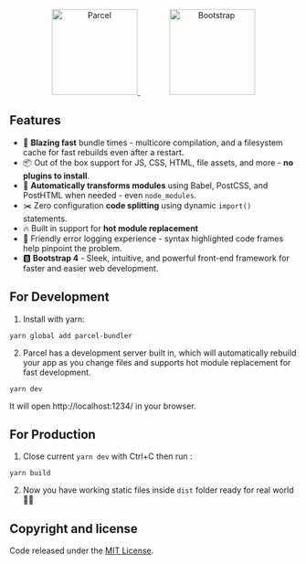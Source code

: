 <p align="center">
  <a class="header-logo-invertocat" href="https://parceljs.org/">
    <img alt="Parcel" src="https://user-images.githubusercontent.com/19409/31321658-f6aed0f2-ac3d-11e7-8100-1587e676e0ec.png" height="150">
  </a>
  &nbsp;&nbsp;&nbsp;&nbsp;&nbsp;&nbsp;&nbsp;&nbsp;&nbsp;&nbsp;&nbsp;&nbsp;
  <a class="header-logo-invertocat" href="https://getbootstrap.com/">
    <img src="https://getbootstrap.com/docs/4.1/assets/brand/bootstrap-solid.svg" alt="Bootstrap" height="150">
  </a>
</p>

## Features

- 🚀 **Blazing fast** bundle times - multicore compilation, and a filesystem cache for fast rebuilds even after a restart.
- 📦 Out of the box support for JS, CSS, HTML, file assets, and more - **no plugins to install**.
- 🐠 **Automatically transforms modules** using Babel, PostCSS, and PostHTML when needed - even `node_modules`.
- ✂️ Zero configuration **code splitting** using dynamic `import()` statements.
- 🔥 Built in support for **hot module replacement**
- 🚨 Friendly error logging experience - syntax highlighted code frames help pinpoint the problem.
- 🅱 **Bootstrap 4** - Sleek, intuitive, and powerful front-end framework for faster and easier web development.

## For Development

1.  Install with yarn:

```shell
yarn global add parcel-bundler
```

2.  Parcel has a development server built in, which will automatically rebuild your app as you change files and supports hot module replacement for fast development.

```shell
yarn dev
```
It will open http://localhost:1234/ in your browser.

## For Production

1.  Close current `yarn dev` with Ctrl+C then run :

```shell
yarn build
```

2. Now you have working static files inside `dist` folder ready for real world 🎉✨

## Copyright and license

Code released under the [MIT License](https://github.com/twbs/bootstrap/blob/master/LICENSE).